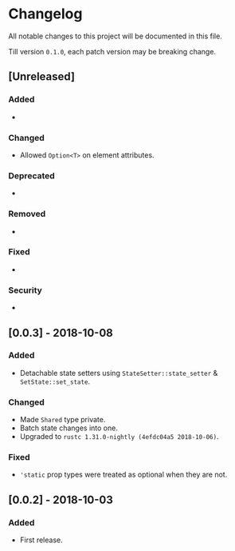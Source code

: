 # Changelog
All notable changes to this project will be documented in this file.

Till version `0.1.0`, each patch version may be breaking change.

## [Unreleased]

### Added
- 

### Changed
- Allowed `Option<T>` on element attributes.

### Deprecated
- 

### Removed
- 

### Fixed
- 

### Security
- 

## [0.0.3] - 2018-10-08

### Added
- Detachable state setters using `StateSetter::state_setter` & `SetState::set_state`.

### Changed
- Made `Shared` type private.
- Batch state changes into one.
- Upgraded to `rustc 1.31.0-nightly (4efdc04a5 2018-10-06)`.

### Fixed
- `'static` prop types were treated as optional when they are not.

## [0.0.2] - 2018-10-03

### Added
- First release.
